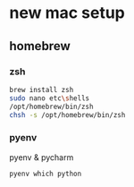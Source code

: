 # new mac setup

## homebrew



### zsh

```bash
brew install zsh
sudo nano etc\shells
/opt/homebrew/bin/zsh
chsh -s /opt/homebrew/bin/zsh
```

### pyenv

pyenv & pycharm

```shell
pyenv which python
```